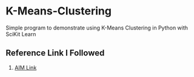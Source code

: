 # K-Means-Clustering
Simple program to demonstrate using K-Means Clustering in Python with SciKit Learn

## Reference Link I Followed

1. [AIM Link](https://analyticsindiamag.com/beginners-guide-to-k-means-clustering/)
